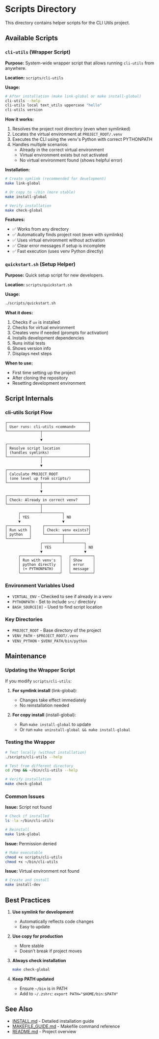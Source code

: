 # Scripts Directory

This directory contains helper scripts for the CLI Utils project.

## Available Scripts

### `cli-utils` (Wrapper Script)

**Purpose:** System-wide wrapper script that allows running `cli-utils` from anywhere.

**Location:** `scripts/cli-utils`

**Usage:**
```bash
# After installation (make link-global or make install-global)
cli-utils --help
cli-utils local text_utils uppercase "hello"
cli-utils version
```

**How it works:**
1. Resolves the project root directory (even when symlinked)
2. Locates the virtual environment at `PROJECT_ROOT/.venv`
3. Executes the CLI using the venv's Python with correct PYTHONPATH
4. Handles multiple scenarios:
   - Already in the correct virtual environment
   - Virtual environment exists but not activated
   - No virtual environment found (shows helpful error)

**Installation:**
```bash
# Create symlink (recommended for development)
make link-global

# Or copy to ~/bin (more stable)
make install-global

# Verify installation
make check-global
```

**Features:**
- ✅ Works from any directory
- ✅ Automatically finds project root (even with symlinks)
- ✅ Uses virtual environment without activation
- ✅ Clear error messages if setup is incomplete
- ✅ Fast execution (uses venv Python directly)

### `quickstart.sh` (Setup Helper)

**Purpose:** Quick setup script for new developers.

**Location:** `scripts/quickstart.sh`

**Usage:**
```bash
./scripts/quickstart.sh
```

**What it does:**
1. Checks if `uv` is installed
2. Checks for virtual environment
3. Creates venv if needed (prompts for activation)
4. Installs development dependencies
5. Runs initial tests
6. Shows version info
7. Displays next steps

**When to use:**
- First time setting up the project
- After cloning the repository
- Resetting development environment

## Script Internals

### cli-utils Script Flow

```
┌─────────────────────────────────────┐
│ User runs: cli-utils <command>      │
└───────────────┬─────────────────────┘
                │
                ▼
┌─────────────────────────────────────┐
│ Resolve script location             │
│ (handles symlinks)                  │
└───────────────┬─────────────────────┘
                │
                ▼
┌─────────────────────────────────────┐
│ Calculate PROJECT_ROOT              │
│ (one level up from scripts/)        │
└───────────────┬─────────────────────┘
                │
                ▼
┌─────────────────────────────────────┐
│ Check: Already in correct venv?     │
└───────────────┬─────────────────────┘
                │
      ┌─────────┴─────────┐
      │ YES               │ NO
      ▼                   ▼
┌──────────┐     ┌────────────────────┐
│ Run with │     │ Check: venv exists?│
│ python   │     └────────┬───────────┘
└──────────┘              │
                ┌─────────┴─────────┐
                │ YES               │ NO
                ▼                   ▼
      ┌──────────────────┐   ┌──────────┐
      │ Run with venv's  │   │ Show     │
      │ python directly  │   │ error    │
      │ (+ PYTHONPATH)   │   │ message  │
      └──────────────────┘   └──────────┘
```

### Environment Variables Used

- `VIRTUAL_ENV` - Checked to see if already in a venv
- `PYTHONPATH` - Set to include `src/` directory
- `BASH_SOURCE[0]` - Used to find script location

### Key Directories

- `PROJECT_ROOT` - Base directory of the project
- `VENV_PATH` - `$PROJECT_ROOT/.venv`
- `VENV_PYTHON` - `$VENV_PATH/bin/python`

## Maintenance

### Updating the Wrapper Script

If you modify `scripts/cli-utils`:

1. **For symlink install** (link-global):
   - Changes take effect immediately
   - No reinstallation needed

2. **For copy install** (install-global):
   - Run `make install-global` to update
   - Or run `make uninstall-global && make install-global`

### Testing the Wrapper

```bash
# Test locally (without installation)
./scripts/cli-utils --help

# Test from different directory
cd /tmp && ~/bin/cli-utils --help

# Verify installation
make check-global
```

### Common Issues

**Issue:** Script not found
```bash
# Check if installed
ls -la ~/bin/cli-utils

# Reinstall
make link-global
```

**Issue:** Permission denied
```bash
# Make executable
chmod +x scripts/cli-utils
chmod +x ~/bin/cli-utils
```

**Issue:** Virtual environment not found
```bash
# Create and install
make install-dev
```

## Best Practices

1. **Use symlink for development**
   - Automatically reflects code changes
   - Easy to update

2. **Use copy for production**
   - More stable
   - Doesn't break if project moves

3. **Always check installation**
   ```bash
   make check-global
   ```

4. **Keep PATH updated**
   - Ensure `~/bin` is in PATH
   - Add to `~/.zshrc`: `export PATH="$HOME/bin:$PATH"`

## See Also

- [INSTALL.md](../INSTALL.md) - Detailed installation guide
- [MAKEFILE_GUIDE.md](../MAKEFILE_GUIDE.md) - Makefile command reference
- [README.md](../README.md) - Project overview
